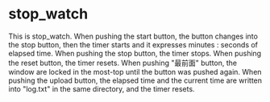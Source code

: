 # stop_watch
This is stop_watch. 
When pushing the start button, the button changes into the stop button, then the timer starts and it expresses minutes : seconds of elapsed time.
When pushing the stop button, the timer stops.
When pushing the reset button, the timer resets.
When pushing "最前面" button, the window are locked in the most-top until the button was pushed again.
When pushing the upload button, the elapsed time and the current time are written into "log.txt" in the same directory, and the timer resets.
